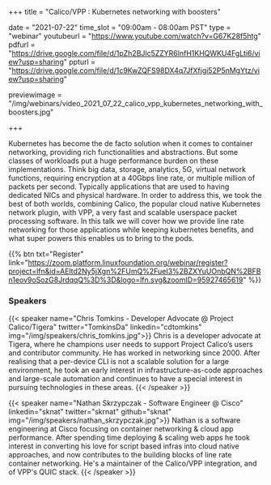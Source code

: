 +++
title = "Calico/VPP : Kubernetes networking with boosters"

date = "2021-07-22"
time_slot = "09:00am - 08:00am PST"
type = "webinar"
youtubeurl = "https://www.youtube.com/watch?v=G67K28f5htg"
pdfurl =  "https://drive.google.com/file/d/1pZh2BJlc5ZZYR6lnfH1KHQWKU4FgLti6/view?usp=sharing"
ppturl = "https://drive.google.com/file/d/1c9KwZQFS98DX4q7JfXfjgi52P5nMgYtz/view?usp=sharing"

previewimage = "/img/webinars/video_2021_07_22_calico_vpp_kubernetes_networking_with_boosters.jpg"

+++

Kubernetes has become the de facto solution when it comes to container networking, providing rich functionalities and abstractions. 
But some classes of workloads put a huge performance burden on these implementations. Think big data, storage, analytics,
5G, virtual network functions, requiring encryption at a 40Gbps line rate, or multiple million of packets per second. 
Typically applications that are used to having dedicated NICs and physical hardware. In order to address this, we took 
the best of both worlds, combining Calico, the popular cloud native Kubernetes network plugin, with VPP, a very fast
and scalable userspace packet processing software. In this talk we will cover how we provide line rate networking
for those applications while keeping kubernetes benefits, and what super powers this enables us to bring to the pods.

{{% btn txt="Register" link="https://zoom.platform.linuxfoundation.org/webinar/register?project=lfn&id=AEltd2Ny5jXgn%2FUmQ%2FueI3%2BZXYuUOnbQN%2BFBn1eov9oSozG8JrdqqQ%3D%3D&logo=lfn.svg&zoomID=95927465619" %}}

### Speakers

{{< speaker name="Chris Tomkins - Developer Advocate @ Project Calico/Tigera" twitter="TomkinsDa" linkedin="cdtomkins" img="/img/speakers/chris_tomkins.jpg">}}
Chris is a developer advocate at Tigera, where he champions user needs to support Project Calico’s users and 
contributor community. He has worked in networking since 2000. After realising that a per-device CLI is not a 
scalable solution for a large environment, he took an early interest in infrastructure-as-code approaches and 
large-scale automation and continues to have a special interest in pursuing technologies in these areas.
{{< /speaker >}}

{{< speaker name="Nathan Skrzypczak - Software Engineer @ Cisco" linkedin="sknat" twitter="skrnat" github="sknat" img="/img/speakers/nathan_skrzypczak.jpg">}}
Nathan is a software engineering at Cisco focusing on container networking & cloud app performance. After spending 
time deploying & scaling web apps he took interest in converting his love for script based infras into cloud native 
approaches, and now contributes to the building blocks of line rate container networking. He's a maintainer of the 
Calico/VPP integration, and of VPP's QUIC stack.
{{< /speaker >}}
